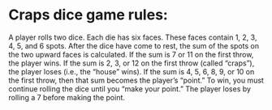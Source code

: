 # Craps dice game rules:

A player rolls two dice. Each die has six faces. These faces contain 1, 2, 3, 4, 5, and 6
spots. After the dice have come to rest, the sum of the spots on the two upward faces is
calculated. If the sum is 7 or 11 on the first throw, the player wins. If the sum is 2, 3,
or 12 on the first throw (called “craps”), the player loses (i.e., the “house” wins). If the
sum is 4, 5, 6, 8, 9, or 10 on the first throw, then that sum becomes the player’s
“point.” To win, you must continue rolling the dice until you “make your point.” The
player loses by rolling a 7 before making the point. 
